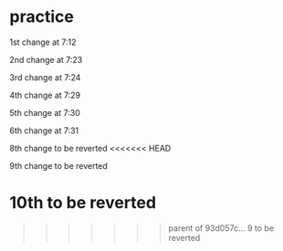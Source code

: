 practice
========

1st change at 7:12

2nd change at 7:23

3rd change at 7:24

4th change at 7:29

5th change at 7:30

6th change at 7:31

8th change to be reverted
<<<<<<< HEAD

9th change to be reverted

10th to be reverted
=======
>>>>>>> parent of 93d057c... 9 to be reverted

